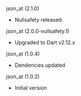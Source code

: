json_at (2.1.0)
  * Nullsafety released

json_at (2.0.0-nullsafety.1)

  * Upgraded to Dart v2.12.x

json_at (1.0.4)

  * Dendencies updated

json_at (1.0.2)

  * Initial version
